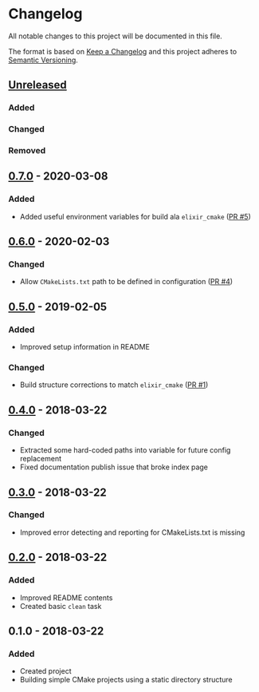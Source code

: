 # Changelog

All notable changes to this project will be documented in this file.

The format is based on [Keep a Changelog](http://keepachangelog.com/en/1.0.0/)
and this project adheres to [Semantic Versioning](http://semver.org/spec/v2.0.0.html).

## [Unreleased]

### Added

### Changed

### Removed

## [0.7.0] - 2020-03-08

### Added

- Added useful environment variables for build ala `elixir_cmake` ([PR #5](https://github.com/code-lever/elixir-cmake/pull/5))

## [0.6.0] - 2020-02-03

### Changed

- Allow `CMakeLists.txt` path to be defined in configuration ([PR #4](https://github.com/code-lever/elixir-cmake/pull/4))

## [0.5.0] - 2019-02-05

### Added

- Improved setup information in README

### Changed

- Build structure corrections to match `elixir_cmake` ([PR #1](https://github.com/code-lever/elixir-cmake/pull/1))

## [0.4.0] - 2018-03-22

### Changed

- Extracted some hard-coded paths into variable for future config replacement
- Fixed documentation publish issue that broke index page

## [0.3.0] - 2018-03-22

### Changed

- Improved error detecting and reporting for CMakeLists.txt is missing

## [0.2.0] - 2018-03-22

### Added

- Improved README contents
- Created basic `clean` task

## 0.1.0 - 2018-03-22

### Added

- Created project
- Building simple CMake projects using a static directory structure

[Unreleased]: https://github.com/code-lever/elixir-cmake/compare/v0.7.0...HEAD
[0.7.0]: https://github.com/code-lever/elixir-cmake/compare/v0.6.0...v0.7.0
[0.6.0]: https://github.com/code-lever/elixir-cmake/compare/v0.5.0...v0.6.0
[0.5.0]: https://github.com/code-lever/elixir-cmake/compare/v0.4.0...v0.5.0
[0.4.0]: https://github.com/code-lever/elixir-cmake/compare/v0.3.0...v0.4.0
[0.3.0]: https://github.com/code-lever/elixir-cmake/compare/v0.2.0...v0.3.0
[0.2.0]: https://github.com/code-lever/elixir-cmake/compare/v0.1.0...v0.2.0
